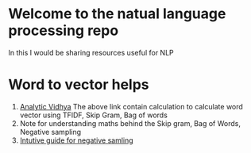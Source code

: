 # Welcome to the natual language processing repo
In this I would be sharing resources useful for NLP 
# Word to vector helps
1. [Analytic Vidhya](https://www.analyticsvidhya.com/blog/2017/06/word-embeddings-count-word2veec/)
The above link contain calculation to calculate word vector using TFIDF, Skip Gram, Bag of words
2. Note for understanding maths behind the Skip gram, Bag of Words, Negative sampling
3. [Intutive guide for negative samling](http://mccormickml.com/2017/01/11/word2vec-tutorial-part-2-negative-sampling/)